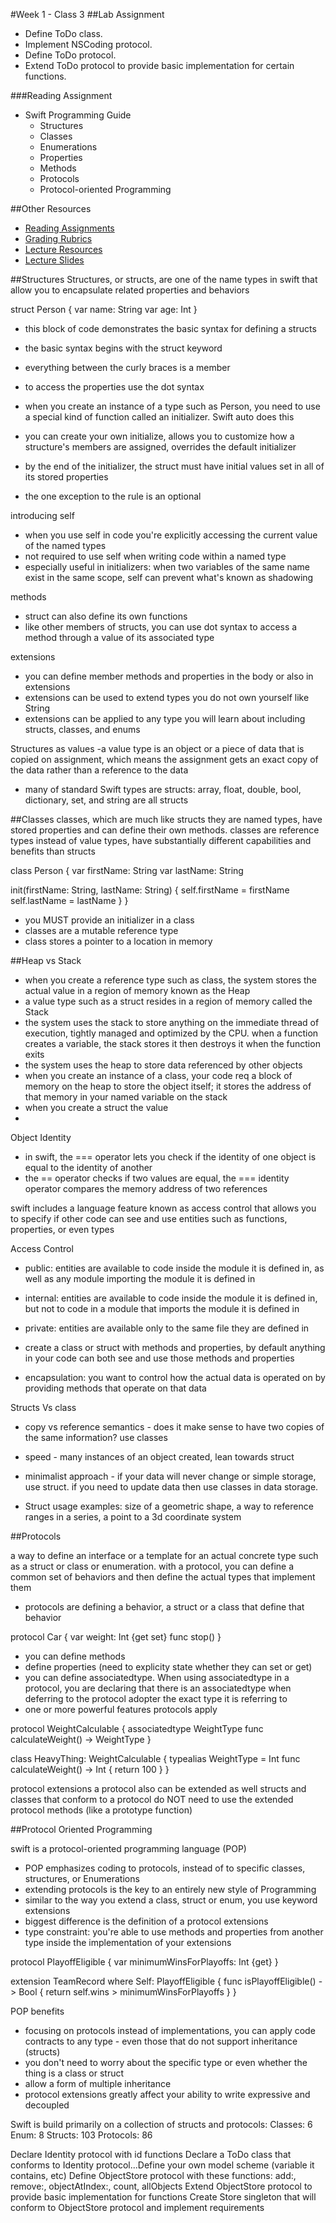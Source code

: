 #Week 1 - Class 3
##Lab Assignment
* Define ToDo class.
* Implement NSCoding protocol.
* Define ToDo protocol.
* Extend ToDo protocol to provide basic implementation for certain functions.

###Reading Assignment
* Swift Programming Guide
  * Structures
  * Classes
  * Enumerations
  * Properties
  * Methods
  * Protocols
  * Protocol-oriented Programming

##Other Resources
* [Reading Assignments](../../Resources/ra-grading-standard/)
* [Grading Rubrics](../../Resources/)
* [Lecture Resources](lecture/)
* [Lecture Slides](https://www.icloud.com/keynote/000JXBygEu1iK3cgHSJeNc3Gg#Week1_Day3)

##Structures
Structures, or structs, are one of the name types in swift that allow you to encapsulate related properties and behaviors

struct Person {
  var name: String
  var age: Int
}

- this block of code demonstrates the basic syntax for defining a structs
- the basic syntax begins with the struct keyword
- everything between the curly braces is a member
- to access the properties use the dot syntax

- when you create an instance of a type such as Person, you need to use a special kind of function called an initializer. Swift auto does this
- you can create your own initialize, allows you to customize how a structure's members are assigned, overrides the default initializer
- by the end of the initializer, the struct must have initial values set in all of its stored properties
- the one exception to the rule is an optional

introducing self
- when you use self in code you're explicitly accessing the current value of the named types
- not required to use self when writing code within a named type
- especially useful in initializers: when two variables of the same name exist in the same scope, self can prevent what's known as shadowing

methods
- struct can also define its own functions
- like other members of structs, you can use dot syntax to access a method through a value of its associated type

extensions
- you can define member methods and properties in the body or also in extensions
- extensions can be used to extend types you do not own yourself like String
- extensions can be applied to any type you will learn about including structs, classes, and enums

Structures as values
-a value type is an object or a piece of data that is copied on assignment, which means the assignment gets an exact copy of the data rather than a reference to the data
- many of standard Swift types are structs: array, float, double, bool, dictionary, set, and string are all structs

##Classes
classes, which are much like structs they are named types, have stored properties and can define their own methods. classes are reference types instead of value types, have substantially different capabilities and benefits than structs

class Person {
  var firstName: String
  var lastName: String

  init(firstName: String, lastName: String) {
    self.firstName = firstName
    self.lastName = lastName
  }
}

- you MUST provide an initializer in a class
- classes are a mutable reference type
- class stores a pointer to a location in memory

##Heap vs Stack
- when you create a reference type such as class, the system stores the actual value in a region of memory known as the Heap
- a value type such as a struct resides in a region of memory called the Stack
- the system uses the stack to store anything on the immediate thread of execution, tightly managed and optimized by the CPU. when a function creates a variable, the stack stores it then destroys it when the function exits
- the system uses the heap to store data referenced by other objects
- when you create an instance of a class, your code req a block of memory on the heap to store the object itself; it stores the address of that memory in your named variable on the stack
- when you create a struct the value
-

Object Identity
- in swift, the === operator lets you check if the identity of one object is equal to the identity of another
- the == operator checks if two values are equal, the === identity operator compares the memory address of two references

swift includes a language feature known as access control that allows you to specify if other code can see and use entities such as functions, properties, or even types

Access Control
- public: entities are available to code inside the module it is defined in, as well as any module importing the module it is defined in
- internal: entities are available to code inside the module it is defined in, but not to code in a module that imports the module it is defined in
- private: entities are available only to the same file they are defined in

- create a class or struct with methods and properties, by default anything in your code can both see and use those methods and properties
- encapsulation: you want to control how the actual data is operated on by providing methods that operate on that data

Structs Vs class
- copy vs reference semantics - does it make sense to have two copies of the same information? use classes
- speed - many instances of an object created, lean towards struct
- minimalist approach - if your data will never change or simple storage, use struct. if you need to update data then use classes in data storage.

- Struct usage examples: size of a geometric shape, a way to reference ranges in a series, a point to a 3d coordinate system

##Protocols

a way to define an interface or a template for an actual concrete type such as a struct or class or enumeration. with a protocol, you can define a common set of behaviors and then define the actual types that implement them

- protocols are defining a behavior, a struct or a class that define that behavior

protocol Car {
  var weight: Int {get set}
  func stop()
}

- you can define methods
- define properties (need to explicity state whether they can set or get)
- you can define associatedtype. When using associatedtype in a protocol, you are declaring that there is an associatedtype when deferring to the protocol adopter the exact type it is referring to
- one or more powerful features protocols apply

protocol WeightCalculable {
  associatedtype WeightType
  func calculateWeight() -> WeightType
}

class HeavyThing: WeightCalculable {
  typealias WeightType = Int
  func calculateWeight() -> Int {
    return 100
  }
}

protocol extensions
a protocol also can be extended as well
structs and classes that conform to a protocol do NOT need to use the extended protocol methods (like a prototype function)

##Protocol Oriented Programming

swift is a protocol-oriented programming language (POP)

- POP emphasizes coding to protocols, instead of to specific classes, structures, or Enumerations
- extending protocols is the key to an entirely new style of Programming
- similar to the way you extend a class, struct or enum, you use keyword extensions
- biggest difference is the definition of a protocol extensions
- type constraint: you're able to use methods and properties from another type inside the implementation of your extensions

protocol PlayoffEligible {
  var minimumWinsForPlayoffs: Int {get}
}

extension TeamRecord where Self: PlayoffEligible {
  func isPlayoffEligible() -> Bool {
    return self.wins > minimumWinsForPlayoffs
  }
}

POP benefits
- focusing on protocols instead of implementations, you can apply code contracts to any type - even those that do not support inheritance (structs)
- you don't need to worry about the specific type or even whether the thing is a class or struct
- allow a form of multiple inheritance
- protocol extensions greatly affect your ability to write expressive and decoupled

Swift is build primarily on a collection of structs and protocols: Classes: 6 Enum: 8 Structs: 103 Protocols: 86

Declare Identity protocol with id functions
Declare a ToDo class that conforms to Identity protocol...Define your own model scheme (variable it contains, etc)
Define ObjectStore protocol with these functions: add:, remove:, objectAtIndex:, count, allObjects
Extend ObjectStore protocol to provide basic implementation for functions
Create Store singleton that will conform to ObjectStore protocol and implement requirements
